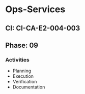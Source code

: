 # Ops-Services

## CI: CI-CA-E2-004-003
## Phase: 09

### Activities
- Planning
- Execution
- Verification
- Documentation
